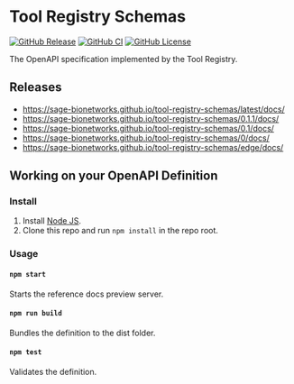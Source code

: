 # Tool Registry Schemas

[![GitHub Release](https://img.shields.io/github/release/Sage-Bionetworks/tool-registry-schemas.svg?include_prereleases&color=94398d&labelColor=555555&logoColor=ffffff&style=for-the-badge&logo=github)](https://github.com/Sage-Bionetworks/tool-registry-schemas)
[![GitHub CI](https://img.shields.io/github/workflow/status/sage-bionetworks/tool-registry-schemas/ci.svg?color=94398d&labelColor=555555&logoColor=ffffff&style=for-the-badge&logo=github)](https://github.com/sage-bionetworks/tool-registry-schemas)
[![GitHub License](https://img.shields.io/github/license/sage-bionetworks/tool-registry-schemas.svg?color=94398d&labelColor=555555&logoColor=ffffff&style=for-the-badge&logo=github)](https://github.com/sage-bionetworks/tool-registry-schemas)

The OpenAPI specification implemented by the Tool Registry.

## Releases

- <https://sage-bionetworks.github.io/tool-registry-schemas/latest/docs/>
- <https://sage-bionetworks.github.io/tool-registry-schemas/0.1.1/docs/>
- <https://sage-bionetworks.github.io/tool-registry-schemas/0.1/docs/>
- <https://sage-bionetworks.github.io/tool-registry-schemas/0/docs/>
- <https://sage-bionetworks.github.io/tool-registry-schemas/edge/docs/>

## Working on your OpenAPI Definition

### Install

1. Install [Node JS](https://nodejs.org/).
2. Clone this repo and run `npm install` in the repo root.

### Usage

#### `npm start`

Starts the reference docs preview server.

#### `npm run build`

Bundles the definition to the dist folder.

#### `npm test`

Validates the definition.
